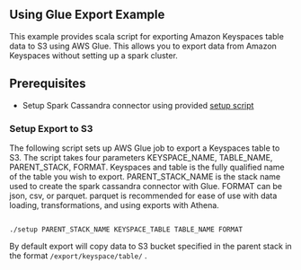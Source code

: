 ## Using Glue Export Example
This example provides scala script for exporting Amazon Keyspaces table data to S3 using AWS Glue. This allows you to export data from Amazon Keyspaces without setting up a spark cluster.

## Prerequisites
* Setup Spark Cassandra connector using provided [setup script](..\README.md)

### Setup Export to S3
The following script sets up AWS Glue job to export a Keyspaces table to S3. The script takes four parameters KEYSPACE_NAME, TABLE_NAME, PARENT_STACK, FORMAT. Keyspaces and table is the fully qualified name of the table you wish to export. PARENT_STACK_NAME is the stack name used to create the spark cassandra connector with Glue. FORMAT can be json, csv, or parquet. parquet is recommended for ease of use with data loading, transformations, and using exports with Athena.

```

./setup PARENT_STACK_NAME KEYSPACE_TABLE TABLE_NAME FORMAT

```

By default export will copy data to S3 bucket specified in the parent stack in the format ```/export/keyspace/table/``` . 
